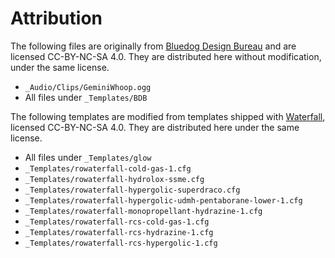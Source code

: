 # Attribution

The following files are originally from [Bluedog Design Bureau](https://github.com/CobaltWolf/Bluedog-Design-Bureau) and are licensed CC-BY-NC-SA 4.0. They are distributed here without modification, under the same license.

* `_Audio/Clips/GeminiWhoop.ogg`
* All files under `_Templates/BDB`

The following templates are modified from templates shipped with [Waterfall](https://github.com/post-kerbin-mining-corporation/Waterfall), licensed CC-BY-NC-SA 4.0. They are distributed here under the same license.

* All files under `_Templates/glow`
* `_Templates/rowaterfall-cold-gas-1.cfg`
* `_Templates/rowaterfall-hydrolox-ssme.cfg`
* `_Templates/rowaterfall-hypergolic-superdraco.cfg`
* `_Templates/rowaterfall-hypergolic-udmh-pentaborane-lower-1.cfg`
* `_Templates/rowaterfall-monopropellant-hydrazine-1.cfg`
* `_Templates/rowaterfall-rcs-cold-gas-1.cfg`
* `_Templates/rowaterfall-rcs-hydrazine-1.cfg`
* `_Templates/rowaterfall-rcs-hypergolic-1.cfg`
